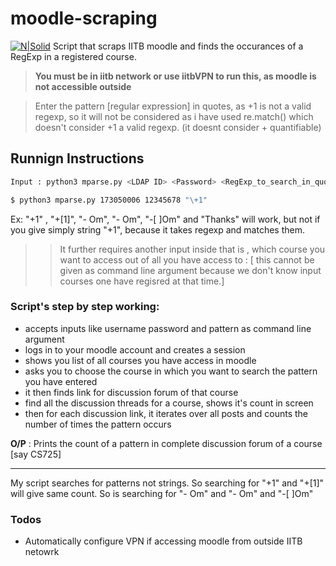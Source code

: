 # moodle-scraping 
[![N|Solid](https://moodle.org/logo/moodle-logo.svg)](https://moodle.iitb.ac.in/)  Script that scraps IITB moodle and finds the occurances of a RegExp in a registered course.
>  **You must be in iitb network or use iitbVPN to run this, as moodle is not accessible outside**

 > Enter the pattern [regular expression] in quotes, as +1 is not a valid regexp, so it will not be considered as i have used re.match() which doesn't consider +1 a valid regexp. (it doesnt consider + quantifiable)

## Runnign Instructions
```sh
Input : python3 mparse.py <LDAP ID> <Password> <RegExp_to_search_in_quotes>
```

```sh
$ python3 mparse.py 173050006 12345678 "\+1"
```

Ex: "\+1" , "\+[1]", "- Om", "\- Om", "\-[ ]Om" and "Thanks" will work, but not if you give simply string "+1", because it takes regexp and matches them.

>> It further requires another input inside that is , which course you want to access out of all you have access to : [ this cannot be given as command line argument because we don't know input courses one have regisred at that time.]

### Script's step by step working: 
* accepts inputs like username password and pattern as command line argument
*  logs in to your moodle account and creates a session
* shows you list of all courses you have access in moodle
*  asks you to choose the course in which you want to search the pattern you have entered 
* it then finds link for discussion forum of that course
* find all the discussion threads for a course, shows it's count in screen 
* then for each discussion link, it iterates over all posts and counts the number of times the pattern occurs


**O/P**  : Prints the count of a pattern in complete discussion forum of a course [say CS725]

*******************************************************************************************************************************

My script searches for patterns not strings. So searching for "\+1" and "\+[1]" will give same count. So is searching for "- Om" and "\- Om" and "\-[ ]Om"
### Todos
 - Automatically configure VPN if accessing moodle from outside IITB netowrk


